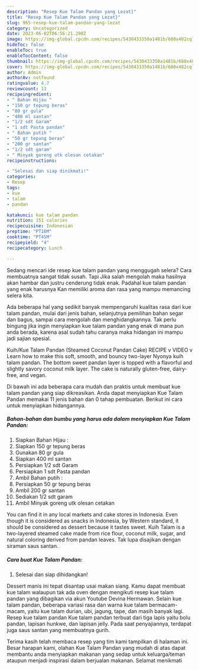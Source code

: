 ```yaml
---
description: "Resep Kue Talam Pandan yang Lezat}"
title: "Resep Kue Talam Pandan yang Lezat}"
slug: 965-resep-kue-talam-pandan-yang-lezat
category: Uncategorized
date: 2023-06-02T06:56:21.290Z
image: https://img-global.cpcdn.com/recipes/5430433350a1481b/680x482cq70/kue-talam-pandan-foto-resep-utama.jpg
hideToc: false
enableToc: true
enableTocContent: false
thumbnail: https://img-global.cpcdn.com/recipes/5430433350a1481b/680x482cq70/kue-talam-pandan-foto-resep-utama.jpg
cover: https://img-global.cpcdn.com/recipes/5430433350a1481b/680x482cq70/kue-talam-pandan-foto-resep-utama.jpg
author: Admin
authorAv: notfound
ratingvalue: 4.7
reviewcount: 13
recipeingredient:
- " Bahan Hijau "
- "150 gr tepung beras"
- "80 gr gula"
- "400 ml santan"
- "1/2 sdt Garam"
- "1 sdt Pasta pandan"
- " Bahan putih "
- "50 gr tepung beras"
- "200 gr santan"
- "1/2 sdt garam"
- " Minyak goreng utk olesan cetakan"
recipeinstructions:

- "Selesai dan siap dinikmati!"
categories:
- Resep
tags:
- kue
- talam
- pandan

katakunci: kue talam pandan 
nutrition: 151 calories
recipecuisine: Indonesian
preptime: "PT16M"
cooktime: "PT45M"
recipeyield: "4"
recipecategory: Lunch

---
```



Sedang mencari ide resep kue talam pandan yang menggugah selera? Cara membuatnya sangat tidak susah. Tapi Jika salah mengolah maka hasilnya akan hambar dan justru cenderung tidak enak. Padahal kue talam pandan yang enak harusnya Kan memiliki aroma dan rasa yang mampu memancing selera kita.


Ada beberapa hal yang sedikit banyak mempengaruhi kualitas rasa dari kue talam pandan, mulai dari jenis bahan, selanjutnya pemilihan bahan segar dan bagus, sampai cara mengolah dan menghidangkannya. Tak perlu bingung jika ingin menyiapkan kue talam pandan yang enak di mana pun anda berada, karena asal sudah tahu caranya maka hidangan ini mampu jadi sajian spesial.

Kuih/Kue Talam Pandan (Steamed Coconut Pandan Cake) RECIPE v VIDEO v Learn how to make this soft, smooth, and bouncy two-layer Nyonya kuih talam pandan. The bottom sweet pandan layer is topped with a flavorful and slightly savory coconut milk layer. The cake is naturally gluten-free, dairy-free, and vegan.


Di bawah ini ada beberapa cara mudah dan praktis untuk membuat kue talam pandan yang siap dikreasikan. Anda dapat menyiapkan Kue Talam Pandan memakai 11 jenis bahan dan 0 tahap pembuatan. Berikut ini cara untuk menyiapkan hidangannya.

<!--inarticleads1-->

##### Bahan-bahan dan bumbu yang harus ada dalam menyiapkan Kue Talam Pandan:

1. Siapkan  Bahan Hijau :
1. Siapkan 150 gr tepung beras
1. Gunakan 80 gr gula
1. Siapkan 400 ml santan
1. Persiapkan 1/2 sdt Garam
1. Persiapkan 1 sdt Pasta pandan
1. Ambil  Bahan putih :
1. Persiapkan 50 gr tepung beras
1. Ambil 200 gr santan
1. Sediakan 1/2 sdt garam
1. Ambil  Minyak goreng utk olesan cetakan


You can find it in any local markets and cake stores in Indonesia. Even though it is considered as snacks in Indonesia, by Western standard, it should be considered as dessert because it tastes sweet. Kuih Talam is a two-layered steamed cake made from rice flour, coconut milk, sugar, and natural coloring derived from pandan leaves. Tak lupa disajikan dengan siraman saus santan. 

<!--inarticleads2-->

##### Cara buat Kue Talam Pandan:


1. Selesai dan siap dihidangkan!

Dessert manis ini tepat disantap usai makan siang. Kamu dapat membuat kue talam walaupun tak ada oven dengan mengikuti resep kue talam pandan yang dibagikan via akun Youtube Devina Hermawan. Selain kue talam pandan, beberapa variasi rasa dan warna kue talam bermacam-macam, yaitu kue talam durian, ubi, jagung, tape, dan masih banyak lagi. Resep kue talam pandan Kue talam pandan terbuat dari tiga lapis yaitu bolu pandan, lapisan hunkwe, dan lapisan jelly. Pada saat penyajiannya, terdapat juga saus santan yang membuatnya gurih. 

Terima kasih telah membaca resep yang tim kami tampilkan di halaman ini. Besar harapan kami, olahan Kue Talam Pandan yang mudah di atas dapat membantu anda menyiapkan makanan yang sedap untuk keluarga/teman ataupun menjadi inspirasi dalam berjualan makanan. Selamat menikmati
